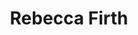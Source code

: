---
title: Rebecca Firth
organization: Humanitarian OpenStreetMap Team
country: Peru
image: https://www.hotosm.org/uploads/rebecca-74099a.JPG
talk: "Using OpenStreetMap to Advance Student Learning"
permalink: /speakers/#rebecca-firth
---